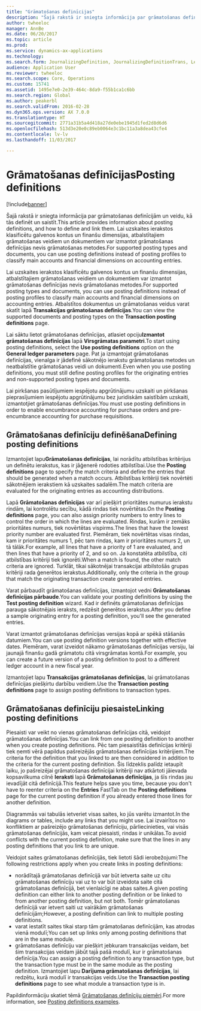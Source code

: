 ```yaml
---
title: "Grāmatošanas definīcijas"
description: "Šajā rakstā ir sniegta informācija par grāmatošanas definīcijām un veidu, kā tās definēt un saistīt. Lai uzskaites ierakstos klasificētu galvenos kontus un finanšu dimensijas, atbalstītajiem grāmatošanas veidiem un dokumentiem var izmantot grāmatošanas definīcijas nevis grāmatošanas metodes."
author: twheeloc
manager: AnnBe
ms.date: 06/20/2017
ms.topic: article
ms.prod: 
ms.service: dynamics-ax-applications
ms.technology: 
ms.search.form: JournalizingDefinition, JournalizingDefinitionTrans, LedgerParameters
audience: Application User
ms.reviewer: twheeloc
ms.search.scope: Core, Operations
ms.custom: 15741
ms.assetid: 1495e7e0-2e39-464c-8da9-f55b1ca1c6bb
ms.search.region: Global
ms.author: peakerbl
ms.search.validFrom: 2016-02-28
ms.dyn365.ops.version: AX 7.0.0
ms.translationtype: HT
ms.sourcegitcommit: 2771a31b5a4d418a27de0ebe1945d1fed2d8d6d6
ms.openlocfilehash: 513d3e20e0c89eb0064e3c1bc11a3a8dea43cfe4
ms.contentlocale: lv-lv
ms.lasthandoff: 11/03/2017

---
```


# <a name="posting-definitions"></a><span data-ttu-id="348f1-104">Grāmatošanas definīcijas</span><span class="sxs-lookup"><span data-stu-id="348f1-104">Posting definitions</span></span>

[!include[banner](../includes/banner.md)]


<span data-ttu-id="348f1-105">Šajā rakstā ir sniegta informācija par grāmatošanas definīcijām un veidu, kā tās definēt un saistīt.</span><span class="sxs-lookup"><span data-stu-id="348f1-105">This article provides information about posting definitions, and how to define and link them.</span></span> <span data-ttu-id="348f1-106">Lai uzskaites ierakstos klasificētu galvenos kontus un finanšu dimensijas, atbalstītajiem grāmatošanas veidiem un dokumentiem var izmantot grāmatošanas definīcijas nevis grāmatošanas metodes.</span><span class="sxs-lookup"><span data-stu-id="348f1-106">For supported posting types and documents, you can use posting definitions instead of posting profiles to classify main accounts and financial dimensions on accounting entries.</span></span>

<span data-ttu-id="348f1-107">Lai uzskaites ierakstos klasificētu galvenos kontus un finanšu dimensijas, atbalstītajiem grāmatošanas veidiem un dokumentiem var izmantot grāmatošanas definīcijas nevis grāmatošanas metodes.</span><span class="sxs-lookup"><span data-stu-id="348f1-107">For supported posting types and documents, you can use posting definitions instead of posting profiles to classify main accounts and financial dimensions on accounting entries.</span></span> <span data-ttu-id="348f1-108">Atbalstītos dokumentus un grāmatošanas veidus varat skatīt lapā **Transakcijas grāmatošanas definīcijas**.</span><span class="sxs-lookup"><span data-stu-id="348f1-108">You can view the supported documents and posting types on the **Transaction posting definitions** page.</span></span> 

<span data-ttu-id="348f1-109">Lai sāktu lietot grāmatošanas definīcijas, atlasiet opciju**Izmantot grāmatošanas definīcijas** lapā **Virsgrāmatas parametri**.</span><span class="sxs-lookup"><span data-stu-id="348f1-109">To start using posting definitions, select the **Use posting definitions** option on the **General ledger parameters** page.</span></span> <span data-ttu-id="348f1-110">Pat ja izmantojat grāmatošanas definīcijas, vienalga ir jādefinē sākotnējo ierakstu grāmatošanas metodes un neatbalstītie grāmatošanas veidi un dokumenti.</span><span class="sxs-lookup"><span data-stu-id="348f1-110">Even when you use posting definitions, you must still define posting profiles for the originating entries and non-supported posting types and documents.</span></span> 

<span data-ttu-id="348f1-111">Lai pirkšanas pasūtījumiem iespējotu apgrūtinājumu uzskaiti un pirkšanas pieprasījumiem iespējotu apgrūtinājumu bez juridiskām saistībām uzskaiti, izmantotjiet grāmatošanas definīcijas.</span><span class="sxs-lookup"><span data-stu-id="348f1-111">You must use posting definitions in order to enable encumbrance accounting for purchase orders and pre-encumbrance accounting for purchase requisitions.</span></span>

## <a name="defining-posting-definitions"></a><span data-ttu-id="348f1-112">Grāmatošanas definīciju definēšana</span><span class="sxs-lookup"><span data-stu-id="348f1-112">Defining posting definitions</span></span>
<span data-ttu-id="348f1-113">Izmantojiet lapu**Grāmatošanas definīcijas**, lai norādītu atbilstības kritērijus un definētu ierakstus, kas ir jāģenerē rodoties atbilstībai.</span><span class="sxs-lookup"><span data-stu-id="348f1-113">Use the **Posting definitions** page to specify the match criteria and define the entries that should be generated when a match occurs.</span></span> <span data-ttu-id="348f1-114">Atbilstības kritēriji tiek novērtēti sākotnējiem ierakstiem kā uzskaites sadalēm.</span><span class="sxs-lookup"><span data-stu-id="348f1-114">The match criteria are evaluated for the originating entries as accounting distributions.</span></span> 

<span data-ttu-id="348f1-115">Lapā **Grāmatošanas definīcijas** var arī piešķirt prioritātes numurus ierakstu rindām, lai kontrolētu secību, kādā rindas tiek novērtētas.</span><span class="sxs-lookup"><span data-stu-id="348f1-115">On the **Posting definitions** page, you can also assign priority numbers to entry lines to control the order in which the lines are evaluated.</span></span> <span data-ttu-id="348f1-116">Rindas, kurām ir zemāks prioritātes numurs, tiek novērtētas vispirms.</span><span class="sxs-lookup"><span data-stu-id="348f1-116">The lines that have the lowest priority number are evaluated first.</span></span> <span data-ttu-id="348f1-117">Piemēram, tiek novērtētas visas rindas, kam ir prioritātes numurs 1, pēc tam rindas, kam ir prioritātes numurs 2, un tā tālāk.</span><span class="sxs-lookup"><span data-stu-id="348f1-117">For example, all lines that have a priority of 1 are evaluated, and then lines that have a priority of 2, and so on.</span></span> <span data-ttu-id="348f1-118">Ja konstatēta atbilstība, citi atbilstības kritēriji tiek ignorēti.</span><span class="sxs-lookup"><span data-stu-id="348f1-118">When a match is found, the other match criteria are ignored.</span></span> <span data-ttu-id="348f1-119">Turklāt, tikai sākotnējai transakcijai atbilstošās grupas kritēriji rada ģenerētos ierakstus.</span><span class="sxs-lookup"><span data-stu-id="348f1-119">Additionally, only the criteria in the group that match the originating transaction create generated entries.</span></span> 

<span data-ttu-id="348f1-120">Varat pārbaudīt grāmatošanas definīcijas, izmantojot vedni **Grāmatošanas definīcijas pārbaude**.</span><span class="sxs-lookup"><span data-stu-id="348f1-120">You can validate your posting definitions by using the **Test posting definition** wizard.</span></span> <span data-ttu-id="348f1-121">Kad ir definēts grāmatošanas definīcijas parauga sākotnējais ieraksts, redzēsit ģenerētos ierakstus.</span><span class="sxs-lookup"><span data-stu-id="348f1-121">After you define a sample originating entry for a posting definition, you'll see the generated entries.</span></span> 

<span data-ttu-id="348f1-122">Varat izmantot grāmatošanas definīcijas versijas kopā ar spēkā stāšanās datumiem.</span><span class="sxs-lookup"><span data-stu-id="348f1-122">You can use posting definition versions together with effective dates.</span></span> <span data-ttu-id="348f1-123">Piemēram, varat izveidot nākamo grāmatošanas definīcijas versiju, lai jaunajā finanšu gadā grāmatotu citā virsgrāmatas kontā.</span><span class="sxs-lookup"><span data-stu-id="348f1-123">For example, you can create a future version of a posting definition to post to a different ledger account in a new fiscal year.</span></span> 

<span data-ttu-id="348f1-124">Izmantojiet lapu **Transakcijas grāmatošanas definīcijas**, lai grāmatošanas definīcijas piešķirtu darbību veidiem.</span><span class="sxs-lookup"><span data-stu-id="348f1-124">Use the **Transaction posting definitions** page to assign posting definitions to transaction types.</span></span>

## <a name="linking-posting-definitions"></a><span data-ttu-id="348f1-125">Grāmatošanas definīciju piesaiste</span><span class="sxs-lookup"><span data-stu-id="348f1-125">Linking posting definitions</span></span>
<span data-ttu-id="348f1-126">Piesaisti var veikt no vienas grāmatošanas definīcijas citā, veidojot grāmatošanas definīcijas.</span><span class="sxs-lookup"><span data-stu-id="348f1-126">You can link from one posting definition to another when you create posting definitions.</span></span> <span data-ttu-id="348f1-127">Pēc tam piesaistītās definīcijas kritēriji tiek ņemti vērā papildus pašreizējās grāmatošanas definīcijas kritērijiem.</span><span class="sxs-lookup"><span data-stu-id="348f1-127">The criteria for the definition that you linked to are then considered in addition to the criteria for the current posting definition.</span></span> <span data-ttu-id="348f1-128">Šis līdzeklis palīdz ietaupīt laiku, jo pašreizējai grāmatošanas definīcijai kritēriji nav atkārtoti jāievada kopsavilkuma cilnē **Ieraksti** lapā **Grāmatošanas definīcijas**, ja šīs rindas jau ievadījāt citā definīcijā.</span><span class="sxs-lookup"><span data-stu-id="348f1-128">This feature helps save you time, because you don't have to reenter criteria on the **Entries** FastTab on the **Posting definitions** page for the current posting definition if you already entered those lines for another definition.</span></span> 

<span data-ttu-id="348f1-129">Diagrammās vai tabulās ietveriet visas saites, ko jūs varētu izmantot.</span><span class="sxs-lookup"><span data-stu-id="348f1-129">In the diagrams or tables, include any links that you might use.</span></span> <span data-ttu-id="348f1-130">Lai izvairītos no konfliktiem ar pašreizējo grāmatošanas definīciju, pārliecinieties, vai visās grāmatošanas definīcijās, kam veicat piesaisti, rindas ir unikālas.</span><span class="sxs-lookup"><span data-stu-id="348f1-130">To avoid conflicts with the current posting definition, make sure that the lines in any posting definitions that you link to are unique.</span></span> 

<span data-ttu-id="348f1-131">Veidojot saites grāmatošanas definīcijās, tiek lietoti šādi ierobežojumi:</span><span class="sxs-lookup"><span data-stu-id="348f1-131">The following restrictions apply when you create links in posting definitions:</span></span>

-   <span data-ttu-id="348f1-132">norādītajā grāmatošanas definīcijā var būt ietverta saite uz citu grāmatošanas definīciju vai uz to var būt izveidota saite citā grāmatošanas definīcijā, bet vienlaicīgi ne abas saites.</span><span class="sxs-lookup"><span data-stu-id="348f1-132">A given posting definition can either link to another posting definition or be linked to from another posting definition, but not both.</span></span> <span data-ttu-id="348f1-133">Tomēr grāmatošanas definīcijā var ietvert saiti uz vairākām grāmatošanas definīcijām;</span><span class="sxs-lookup"><span data-stu-id="348f1-133">However, a posting definition can link to multiple posting definitions.</span></span>
-   <span data-ttu-id="348f1-134">varat iestatīt saites tikai starp tām grāmatošanas definīcijām, kas atrodas vienā modulī;</span><span class="sxs-lookup"><span data-stu-id="348f1-134">You can set up links only among posting definitions that are in the same module.</span></span>
-   <span data-ttu-id="348f1-135">grāmatošanas definīciju var piešķirt jebkuram transakcijas veidam, bet šim transakcijas veidam jābūt tajā pašā modulī, kur ir grāmatošanas definīcija.</span><span class="sxs-lookup"><span data-stu-id="348f1-135">You can assign a posting definition to any transaction type, but the transaction type must be in the same module as the posting definition.</span></span> <span data-ttu-id="348f1-136">Izmantojiet lapu **Darījuma grāmatošanas definīcijas**, lai redzētu, kurā modulī ir transakcijas veids.</span><span class="sxs-lookup"><span data-stu-id="348f1-136">Use the **Transaction posting definitions** page to see what module a transaction type is in.</span></span>


<span data-ttu-id="348f1-137">Papildinformāciju skatiet tēmā [Grāmatošanas definīciju piemēri](example-posting-definitions.md).</span><span class="sxs-lookup"><span data-stu-id="348f1-137">For more information, see [Posting definitions examples](example-posting-definitions.md).</span></span> 



